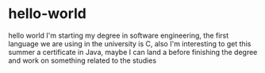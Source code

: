 # hello-world
hello world
I'm starting my degree in software engineering, the first language we are using in the university is C, also I'm interesting to get this summer a certificate in Java, maybe I can land a before finishing the degree and work on something related to the studies
